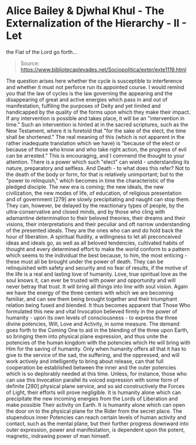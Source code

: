 # Alice Bailey & Djwhal Khul - The Externalization of the Hierarchy - II - Let
the Fiat of the Lord go forth...

> Source: https://www.bibliotecapleyades.net/Sociopolitica/exter/exte1119.html

The question arises here whether the cycle is susceptible to interference and whether it must not perforce run its appointed course. I would remind you that the law of cycles is the law governing the appearing and the disappearing of great and active energies which pass in and out of manifestation, fulfiling the purposes of Deity and yet limited and handicapped by the quality of the forms upon which they make their impact. If any intervention is possible and takes place, it will be an "intervention in time." Such an intervention is hinted at in the sacred scriptures, such as the New Testament, where it is foretold that "for the sake of the elect, the time shall be shortened." The real meaning of this (which is not apparent in the rather inadequate translation which we have) is "because of the elect or because of those who know and who take right action, the progress of evil can be arrested." This is encouraging, and I commend the thought to your attention. There is a power which such "elect" can wield - understanding its nature, preparatory and selfless.
And Death - to what does this refer? Not to the death of the body or form, for that is relatively unimportant; but to the "power to relinquish," which becomes in time the characteristic of the pledged disciple. The new era is coming; the new ideals, the new civilization, the new modes of life, of education, of religious presentation and of government [279] are slowly precipitating and naught can stop them. They can, however, be delayed by the reactionary types of people, by the ultra-conservative and closed minds, and by those who cling with adamantine determination to their beloved theories, their dreams and their visions, their interpretations and their peculiar and oft narrow understanding of the presented ideals. They are the ones who can and do hold back the hour of liberation. A spiritual fluidity, a willingness to let all preconceived ideas and ideals go, as well as all beloved tendencies, cultivated habits of thought and every determined effort to make the world conform to a pattern which seems to the individual the best because, to him, the most enticing - these must all be brought under the power of death. They can be relinquished with safety and security and no fear of results, if the motive of the life is a real and lasting love of humanity. Love, true spiritual love as the soul knows it, can ever be trusted with power and opportunity and will never betray that trust. It will bring all things into line with soul vision.
Again we have the energy of the three centers with which we are becoming familiar, and can see them being brought together and their triumphant relation being fused and blended. It thus becomes apparent that Those Who formulated this new and vital Invocation believed firmly in the power of humanity - upon its own levels of consciousness - to express the three divine potencies, Will, Love and Activity, in some measure. The demand goes forth to the Coming One to aid in the blending of the three upon Earth, so bringing them into physical plane expression, and thus unite the potencies of the human kingdom with the potencies which He will bring with Him for the saving of humanity. Only when humanity offers all that it has to give to the service of the sad, the suffering, and the oppressed, and will work actively and intelligently to bring about release, can that full cooperation be established between the inner and the outer potencies which is so deplorably needed at this time. Unless, for instance, those who can use this Invocation parallel its voiced expression with some form of definite [280] physical plane service, and so aid constructively the Forces of Light, their efforts will prove negligible. It is humanity alone which can precipitate the new incoming energies from the Lords of Liberation and make possible Their activity on Earth. It is humanity alone which can open the door on to the physical plane for the Rider from the secret place. The stupendous inner Potencies can reach certain levels of human activity and contact, such as the mental plane, but their further progress downward into outer expression, power and manifestation, is dependent upon the potent, magnetic, indrawing power of man himself.
